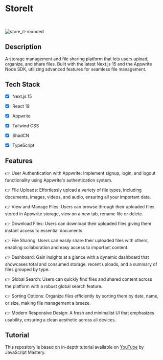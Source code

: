 # StoreIt
<br/>

![store_it-rounded](https://github.com/user-attachments/assets/ca1e07e3-5483-4b0d-9886-c869482449aa)

## Description

A storage management and file sharing platform that lets users upload, organize, and share files. Built with the latest Next.js 15 and the Appwrite Node SDK, utilizing advanced features for seamless file management.


## Tech Stack
- [x] Next.js 15
- [x] React 19
- [x] Appwrite 
- [x] Tailwind CSS
- [x] ShadCN 
- [x] TypeScript


## Features 
👉 User Authentication with Appwrite: Implement signup, login, and logout functionality using Appwrite's authentication system.

👉 FIle Uploads: Effortlessly upload a variety of file types, including documents, images, videos, and audio, ensuring all your important data.

👉 View and Manage Files: Users can browse through their uploaded files stored in Appwrite storage, view on a new tab, rename file or delete.

👉 Download Files: Users can download their uploaded files giving them instant access to essential documents.

👉 File Sharing: Users can easily share their uploaded files with others, enabling collaboration and easy access to important content.

👉 Dashboard: Gain insights at a glance with a dynamic dashboard that showcases total and consumed storage, recent uploads, and a summary of files grouped by type.

👉 Global Search: Users can quickly find files and shared content across the platform with a robust global search feature.

👉 Sorting Options: Organize files efficiently by sorting them by date, name, or size, making file management a breeze.

👉 Modern Responsive Design: A fresh and minimalist UI that emphasizes usability, ensuring a clean aesthetic across all devices.


## Tutorial
This repository is based on in-depth tutorial available on [YouTube](https://www.youtube.com/watch?v=lie0cr3wESQ) by JavaScript Mastery.


